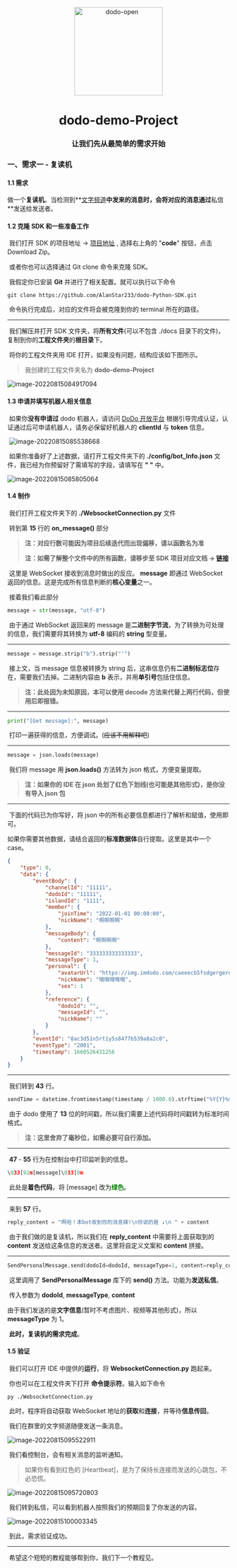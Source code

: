 <p align="center">
  <a href="https://open.imdodo.com">
    <img src="https://open.imdodo.com/favicon.png" width="200" height="200" alt="dodo-open">
  </a>
</p>

<div align="center">

  # dodo-demo-Project

</div>

<div align="center">

  ### 让我们先从最简单的需求开始

</div>

### 一、需求一 - 复读机

#### 1.1 需求

​	做一个**复读机**。当检测到**<u>文字频道</u>**中发来的消息时，会将对应的消息通过**私信**发送给发送者。

#### 1.2 克隆 SDK 和一些准备工作

​	我们打开 SDK 的项目地址 -> [项目地址](https://github.com/AlanStar233/dodo-Python-SDK/) , 选择右上角的 "**code**" 按钮，点击 Download Zip。

​	或者你也可以选择通过 Git clone 命令来克隆 SDK。

​	我假定你已安装 **Git** 并进行了相关配置。就可以执行以下命令

```shell
git clone https://github.com/AlanStar233/dodo-Python-SDK.git
```

​	命令执行完成后，对应的文件将会被克隆到你的 terminal 所在的路径。

------

​	我们解压并打开 SDK 文件夹，将**所有文件**(可以不包含 ./docs 目录下的文件)，复制到你的**工程文件夹**的**根目录**下。

​	将你的工程文件夹用 IDE 打开，如果没有问题，结构应该如下图所示。

> 我创建的工程文件夹名为 **dodo-demo-Project**

![image-20220815084917094](pic/image-20220815084917094.png)

#### 1.3 申请并填写机器人相关信息

​	如果你**没有申请过** dodo 机器人，请访问 [DoDo 开放平台](https://open.imdodo.com/) 根据引导完成认证，认证通过后可申请机器人，请务必保留好机器人的 **clientId** 与 **token** 信息。

​	![image-20220815085538668](pic/image-20220815085538668.png)

​	如果你准备好了上述数据，请打开工程文件夹下的 **./config/bot_Info.json** 文件，我已经为你预留好了需填写的字段，请填写在 **" "** 中。

![image-20220815085805064](pic/image-20220815085805064.png)

#### 1.4 制作

​	我们打开工程文件夹下的 **./WebsocketConnection.py** 文件

​	转到第 **15** 行的 **on_message()** 部分

> **注：对应行数可能因为项目后续迭代而出现偏移，请以函数名为准**
>
> **注：如需了解整个文件中的所有函数，请移步至 SDK 项目对应文档 -> [链接](https://github.com/AlanStar233/dodo-Python-SDK/blob/main/docs/WebSocketConnection.md)**

​	这里是 WebSocket 接收到消息时做出的反应。 **message** 即通过 WebSocket 返回的信息。这是完成所有信息判断的**核心变量**之一。

​	接着我们看此部分

```python
message = str(message, "utf-8")
```

​	由于通过 WebSocket 返回来的 message 是**二进制字节流**，为了转换为可处理的信息，我们需要将其转换为 **utf-8** 编码的 **string** 型变量。

------

```python
message = message.strip("b").strip("'")
```

​	接上文，当 message 信息被转换为 string 后，这串信息仍有**二进制标志位**存在，需要我们去掉。二进制内容由 **b** 表示，并用**单引号**包括住信息。

> **注：此处因为未知原因，本可以使用 decode 方法来代替上两行代码，但使用后即报错。**

------

```python
print("[Get message]:", message)
```

​	打印一遍获得的信息，方便调试。(<s>应该不用解释吧</s>)

------

```python
message = json.loads(message)
```

​	我们将 message 用 **json.loads()** 方法转为 json 格式，方便变量提取。

> **注：如果你的 IDE 在 json 处划了红色下划线(也可能是其他形式)，是你没有导入 json 包**

------

​	下面的代码已为你写好，将 json 中的所有必要信息都进行了解析和赋值，使用即可。

​	如果你需要其他数据，请结合返回的**标准数据体**自行提取。这里是其中一个 case。

```json
{
	"type": 0,
	"data": {
		"eventBody": {
			"channelId": "11111",
			"dodoId": "11111",
			"islandId": "1111",
			"member": {
				"joinTime": "2022-01-01 00:00:00",
				"nickName": "啊啊啊啊"
			},
			"messageBody": {
				"content": "啊啊啊啊"
			},
			"messageId": "333333333333333",
			"messageType": 1,
			"personal": {
				"avatarUrl": "https://img.imdodo.com/caeeecb5fsdgergerdf43ad918b3.jpg",
				"nickName": "哦哦哦哦哦",
				"sex": 1
			},
			"reference": {
				"dodoId": "",
				"messageId": "",
				"nickName": ""
			}
		},
		"eventId": "8ac3d51n5rt1y5s8477b539a8a2c0",
		"eventType": "2001",
		"timestamp": 1660526431256
	}
}
```

------

​	我们转到 **43** 行。

```python
sendTime = datetime.fromtimestamp(timestamp / 1000.0).strftime("%Y{Y}%m{m}%d{d} %H:%M:%S").format(Y='年',m='月',d='日')
```

​	由于 dodo 使用了 **13** 位的时间戳，所以我们需要上述代码将时间戳转为标准时间格式。

> **注：这里舍弃了毫秒位，如需必要可自行添加。**

------

​	**47** - **55** 行为在控制台中打印监听到的信息。

```python
\033[92m[message]\033[0m
```

​	此处是**着色代码**，将 [message] 改为<font color="green">**绿色**</font>。

------

​	来到 **57** 行。

```python
reply_content = "啊哈！本bot收到你的消息辣!\n你说的是 ↓\n " + content
```

​	由于我们做的是复读机，所以我们在 **reply_content** 中需要将上面获取到的 **content** 发送给这条信息的发送者。这里将自定义文案和 **content** 拼接。

------

```python
SendPersonalMessage.send(dodoId=dodoId, messageType=1, content=reply_content)
```

​	这里调用了 **SendPersonalMessage** 库下的 **send()** 方法。功能为**发送私信**。

​	传入参数为 **dodoId**, **messageType**, **content**

​	由于我们发送的是**文字信息**(暂时不考虑图片、视频等其他形式)，所以**messageType** 为 1。

​	**此时，复读机的需求完成**。

#### 1.5 验证

​	我们可以打开 IDE 中提供的**运行**，将 **WebsocketConnection.py** 跑起来。

​	你也可以在工程文件夹下打开 **命令提示符**。输入如下命令

```shell
py ./WebsocketConnection.py
```

​	此时，程序将自动获取 WebSocket 地址的**获取**和**连接**，并等待**信息传回**。

​	我们在群里的文字频道随便发送一条消息。

![image-20220815095522911](pic/image-20220815095522911.png)

​	我们看控制台，会有相关消息的监听通知。

> 如果你有看到红色的 [Heartbeat]，是为了保持长连接而发送的心跳包，不必恐慌。

![image-20220815095720803](pic/image-20220815095720803.png)

​	我们转到私信，可以看到机器人按照我们的预期回复了你发送的内容。

![image-20220815100003345](pic/image-20220815100003345.png)

​	到此，需求验证成功。

------

​	希望这个短短的教程能够帮到你，我们下一个教程见。
